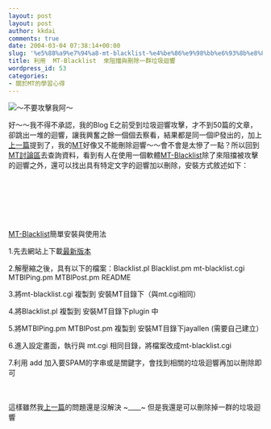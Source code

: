 ```yaml
---
layout: post
layout: post
author: kkdai
comments: true
date: 2004-03-04 07:38:14+00:00
slug: '%e5%88%a9%e7%94%a8-mt-blacklist-%e4%be%86%e9%98%bb%e6%93%8b%e8%88%87%e5%88%aa%e9%99%a4%e4%b8%80%e7%be%a4%e5%9e%83%e5%9c%be%e8%bf%b4%e9%9f%bf'
title: 利用  MT-Blacklist  來阻擋與刪除一群垃圾迴響
wordpress_id: 53
categories:
- 關於MT的學習心得
---
```


![～不要攻擊我阿～](http://www.evanlin.com/blog/archives/0304/spam.gif)


好～～我不得不承認，我的Blog E之前受到垃圾迴響攻擊，才不到50篇的文章，卻跳出一堆的迴響，讓我興奮之餘一個個去察看，結果都是同一個IP發出的，加上[上一篇](http://www.evanlin.com/blog/archives/000062.html)提到了，我的[MT](http://www.movabletype.org)好像又不能刪除迴響～～會不會是太慘了一點？所以回到[MT討論區](http://www.movabletype.org/support/)去查詢資料，看到有人在使用一個軟體[MT-Blacklist](http://www.jayallen.org/projects/mt-blacklist/)除了來阻擋被攻擊的迴響之外，還可以找出具有特定文字的迴響加以刪除，安裝方式敘述如下：




　




　




　


<!-- more -->


[MT-Blacklist](http://www.jayallen.org/projects/mt-blacklist/)簡單安裝與使用法




1.先去網站上下載[最新版本](http://www.jayallen.org/projects/mt-blacklist/latest/MT-Blacklist.tar.gz)




2.解壓縮之後，具有以下的檔案：Blacklist.pl  Blacklist.pm
mt-blacklist.cgi MTBlPing.pm  MTBlPost.pm  README




3.將mt-blacklist.cgi 複製到 安裝MT目錄下（與mt.cgi相同）




4.將Blacklist.pl 
複製到 安裝MT目錄下plugin 中




5.將MTBlPing.pm  MTBlPost.pm 複製到 安裝MT目錄下jayallen 
(需要自己建立）




6.進入設定畫面，執行與 mt.cgi 相同目錄，將檔案改成mt-blacklist.cgi




7.利用 add
加入要SPAM的字串或是關鍵字，會找到相關的垃圾迴響再加以刪除即可




　




這樣雖然我[上一篇](http://www.evanlin.com/blog/archives/000062.html)的問題還是沒解決 
~____~ 但是我還是可以刪除掉一群的垃圾迴響




　
